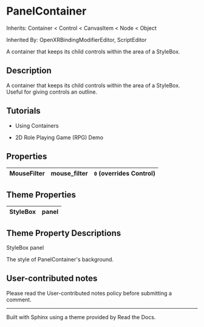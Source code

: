 # PanelContainer

Inherits: Container < Control < CanvasItem < Node < Object

Inherited By: OpenXRBindingModifierEditor, ScriptEditor

A container that keeps its child controls within the area of a StyleBox.

## Description

A container that keeps its child controls within the area of a StyleBox.
Useful for giving controls an outline.

## Tutorials

  * Using Containers

  * 2D Role Playing Game (RPG) Demo

## Properties

MouseFilter | mouse_filter | `0` (overrides Control)  
---|---|---  
  
## Theme Properties

StyleBox | panel  
---|---  
  
## Theme Property Descriptions

StyleBox panel

The style of PanelContainer's background.

## User-contributed notes

Please read the User-contributed notes policy before submitting a comment.

* * *

Built with Sphinx using a theme provided by Read the Docs.

